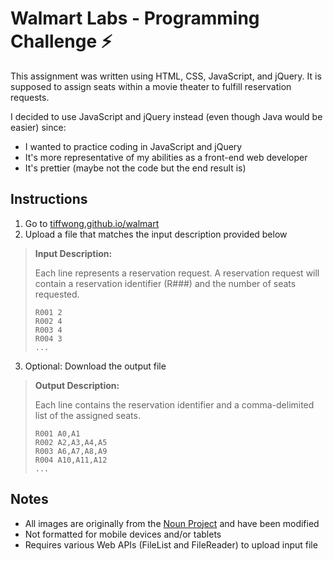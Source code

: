 # Walmart Labs - Programming Challenge :zap:
This assignment was written using HTML, CSS, JavaScript, and jQuery. It is supposed to assign seats within a movie theater to fulfill reservation requests. 

I decided to use JavaScript and jQuery instead (even though Java would be easier) since:
- I wanted to practice coding in JavaScript and jQuery
- It's more representative of my abilities as a front-end web developer
- It's prettier (maybe not the code but the end result is)

## Instructions
1. Go to [tiffwong.github.io/walmart](https://tiffwong.github.io/walmart/)
2. Upload a file that matches the input description provided below

> **Input Description:**
>
> Each line represents a reservation request. A reservation request will contain a reservation identifier (R###) and the number of seats requested.
> ```
> R001 2
> R002 4
> R003 4
> R004 3
> ...
> ```

3. Optional: Download the output file

> **Output Description:**
> 
> Each line contains the reservation identifier and a comma-delimited list of the assigned seats.
> ```
> R001 A0,A1
> R002 A2,A3,A4,A5
> R003 A6,A7,A8,A9
> R004 A10,A11,A12
> ...
> ```

## Notes
- All images are originally from the [Noun Project](https://thenounproject.com/) and have been modified
- Not formatted for mobile devices and/or tablets
- Requires various Web APIs (FileList and FileReader) to upload input file
